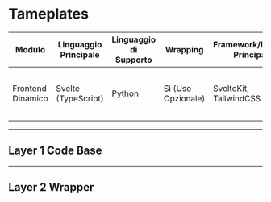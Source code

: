 # Tameplates

| Modulo            | Linguaggio Principale | Linguaggio di Supporto | Wrapping           | Framework/Librerie Principali | Considerazioni per lo Sviluppo<br>               |
| ----------------- | --------------------- | ---------------------- | ------------------ | ----------------------------- | ------------------------------------------------ |
| Frontend Dinamico | Svelte (TypeScript)   | Python                 | Si (Uso Opzionale) | SvelteKit, TailwindCSS        | State management, SSR, ottimizzazione bundle<br> |

---

## Layer 1 Code Base

---

## Layer 2 Wrapper